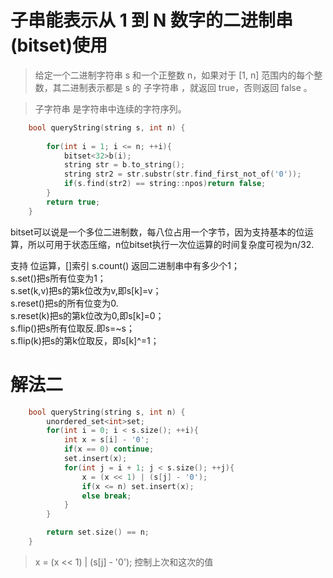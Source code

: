 # 子串能表示从 1 到 N 数字的二进制串 (bitset)使用
> 给定一个二进制字符串 s 和一个正整数 n，如果对于 [1, n] 范围内的每个整数，其二进制表示都是 s 的 子字符串 ，就返回 true，否则返回 false 。

> 子字符串 是字符串中连续的字符序列。

```cpp
    bool queryString(string s, int n) {
        
        for(int i = 1; i <= n; ++i){
            bitset<32>b(i);
            string str = b.to_string();
            string str2 = str.substr(str.find_first_not_of('0'));
            if(s.find(str2) == string::npos)return false;
        }
        return true;
    }
```

bitset可以说是一个多位二进制数，每八位占用一个字节，因为支持基本的位运算，所以可用于状态压缩，n位bitset执行一次位运算的时间复杂度可视为n/32.

支持 位运算，[]索引
s.count() 返回二进制串中有多少个1；  
s.set()把s所有位变为1；  
s.set(k,v)把s的第k位改为v,即s[k]=v；  
s.reset()把s的所有位变为0.  
s.reset(k)把s的第k位改为0,即s[k]=0；  
s.flip()把s所有位取反.即s=~s；  
s.flip(k)把s的第k位取反，即s[k]^=1；  


# 解法二

```cpp
    bool queryString(string s, int n) {
        unordered_set<int>set;
        for(int i = 0; i < s.size(); ++i){
            int x = s[i] - '0';
            if(x == 0) continue;
            set.insert(x);
            for(int j = i + 1; j < s.size(); ++j){
                x = (x << 1) | (s[j] - '0');
                if(x <= n) set.insert(x);
                else break;
            }   
        }

        return set.size() == n;
    }
```

>  x = (x << 1) | (s[j] - '0'); 控制上次和这次的值